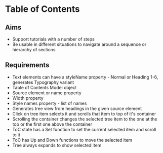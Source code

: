 Table of Contents
=================

Aims
----

- Support tutorials with a number of steps
- Be usable in different situations to navigate around a sequence or hierarchy of sections

Requirements
------------

- Text elements can have a styleName property - Normal or Heading 1-6, generates Typography variant
- Table of Contents Model object
- Source element or name property
- Width property
- Style names property - list of names
- Generates tree view from headings in the given source element
- Click on tree item selects it and scrolls that item to top of it's container
- Scrolling the container changes the selected tree item to the one at the top or the first one above the container
- ToC state has a Set function to set the current selected item and scroll to it
- ToC has Up and Down functions to move the selected item
- Tree always expands to show selected item